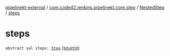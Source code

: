 [pipelinekt-external](../../index.md) / [com.code42.jenkins.pipelinekt.core.step](../index.md) / [NestedStep](index.md) / [steps](./steps.md)

# steps

`abstract val steps: `[`Step`](../-step/index.md) [(source)](https://github.com/code42/pipelinekt/tree/master/core/src/main/kotlin/com/code42/jenkins/pipelinekt/core/step/NestedStep.kt#L4)